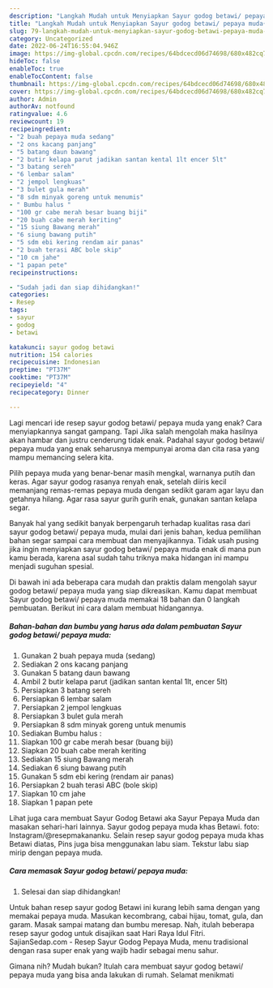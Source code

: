 ```yaml
---
description: "Langkah Mudah untuk Menyiapkan Sayur godog betawi/ pepaya muda{ yang Menggugah Selera,  Menu Buat lebaran"
title: "Langkah Mudah untuk Menyiapkan Sayur godog betawi/ pepaya muda{ yang Menggugah Selera,  Menu Buat lebaran"
slug: 79-langkah-mudah-untuk-menyiapkan-sayur-godog-betawi-pepaya-muda-yang-menggugah-selera-menu-buat-lebaran
category: Uncategorized
date: 2022-06-24T16:55:04.946Z
image: https://img-global.cpcdn.com/recipes/64bdcecd06d74698/680x482cq70/sayur-godog-betawi-pepaya-muda-foto-resep-utama.jpg
hideToc: false
enableToc: true
enableTocContent: false
thumbnail: https://img-global.cpcdn.com/recipes/64bdcecd06d74698/680x482cq70/sayur-godog-betawi-pepaya-muda-foto-resep-utama.jpg
cover: https://img-global.cpcdn.com/recipes/64bdcecd06d74698/680x482cq70/sayur-godog-betawi-pepaya-muda-foto-resep-utama.jpg
author: Admin
authorAv: notfound
ratingvalue: 4.6
reviewcount: 19
recipeingredient:
- "2 buah pepaya muda sedang"
- "2 ons kacang panjang"
- "5 batang daun bawang"
- "2 butir kelapa parut jadikan santan kental 1lt encer 5lt"
- "3 batang sereh"
- "6 lembar salam"
- "2 jempol lengkuas"
- "3 bulet gula merah"
- "8 sdm minyak goreng untuk menumis"
- " Bumbu halus "
- "100 gr cabe merah besar buang biji"
- "20 buah cabe merah keriting"
- "15 siung Bawang merah"
- "6 siung bawang putih"
- "5 sdm ebi kering rendam air panas"
- "2 buah terasi ABC bole skip"
- "10 cm jahe"
- "1 papan pete"
recipeinstructions:

- "Sudah jadi dan siap dihidangkan!"
categories:
- Resep
tags:
- sayur
- godog
- betawi

katakunci: sayur godog betawi 
nutrition: 154 calories
recipecuisine: Indonesian
preptime: "PT37M"
cooktime: "PT37M"
recipeyield: "4"
recipecategory: Dinner

---
```



Lagi mencari ide resep sayur godog betawi/ pepaya muda yang enak? Cara menyiapkannya sangat gampang. Tapi Jika salah mengolah maka hasilnya akan hambar dan justru cenderung tidak enak. Padahal sayur godog betawi/ pepaya muda yang enak seharusnya mempunyai aroma dan cita rasa yang mampu memancing selera kita.


Pilih pepaya muda yang benar-benar masih mengkal, warnanya putih dan keras. Agar sayur godog rasanya renyah enak, setelah diiris kecil memanjang remas-remas pepaya muda dengan sedikit garam agar layu dan getahnya hilang. Agar rasa sayur gurih gurih enak, gunakan santan kelapa segar.

Banyak hal yang sedikit banyak berpengaruh terhadap kualitas rasa dari sayur godog betawi/ pepaya muda, mulai dari jenis bahan, kedua pemilihan bahan segar sampai cara membuat dan menyajikannya. Tidak usah pusing jika ingin menyiapkan sayur godog betawi/ pepaya muda enak di mana pun kamu berada, karena asal sudah tahu triknya maka hidangan ini mampu menjadi suguhan spesial.


Di bawah ini ada beberapa cara mudah dan praktis dalam mengolah sayur godog betawi/ pepaya muda yang siap dikreasikan. Kamu dapat membuat Sayur godog betawi/ pepaya muda memakai 18 bahan dan 0 langkah pembuatan. Berikut ini cara dalam membuat hidangannya.

<!--inarticleads1-->

##### Bahan-bahan dan bumbu yang harus ada dalam pembuatan Sayur godog betawi/ pepaya muda:

1. Gunakan 2 buah pepaya muda (sedang)
1. Sediakan 2 ons kacang panjang
1. Gunakan 5 batang daun bawang
1. Ambil 2 butir kelapa parut (jadikan santan kental 1lt, encer 5lt)
1. Persiapkan 3 batang sereh
1. Persiapkan 6 lembar salam
1. Persiapkan 2 jempol lengkuas
1. Persiapkan 3 bulet gula merah
1. Persiapkan 8 sdm minyak goreng untuk menumis
1. Sediakan  Bumbu halus :
1. Siapkan 100 gr cabe merah besar (buang biji)
1. Siapkan 20 buah cabe merah keriting
1. Sediakan 15 siung Bawang merah
1. Sediakan 6 siung bawang putih
1. Gunakan 5 sdm ebi kering (rendam air panas)
1. Persiapkan 2 buah terasi ABC (bole skip)
1. Siapkan 10 cm jahe
1. Siapkan 1 papan pete


Lihat juga cara membuat Sayur Godog Betawi aka Sayur Pepaya Muda dan masakan sehari-hari lainnya. Sayur godog pepaya muda khas Betawi. foto: Instagram/@resepmakananku. Selain resep sayur godog pepaya muda khas Betawi diatas, Pins juga bisa menggunakan labu siam. Tekstur labu siap mirip dengan pepaya muda. 

<!--inarticleads2-->

##### Cara memasak Sayur godog betawi/ pepaya muda:


1. Selesai dan siap dihidangkan!

Untuk bahan resep sayur godog Betawi ini kurang lebih sama dengan yang memakai pepaya muda. Masukan kecombrang, cabai hijau, tomat, gula, dan garam. Masak sampai matang dan bumbu meresap. Nah, itulah beberapa resep sayur godog untuk disajikan saat Hari Raya Idul Fitri. SajianSedap.com - Resep Sayur Godog Pepaya Muda, menu tradisional dengan rasa super enak yang wajib hadir sebagai menu sahur. 

Gimana nih? Mudah bukan? Itulah cara membuat sayur godog betawi/ pepaya muda yang bisa anda lakukan di rumah. Selamat menikmati
